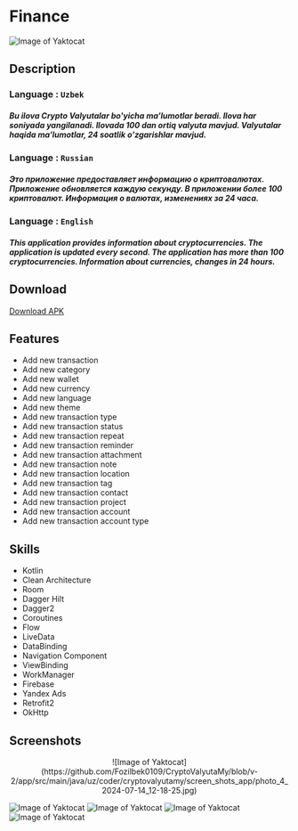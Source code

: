# Finance
![Image of Yaktocat](https://github.com/Fozilbek0109/CryptoValyutaMy/blob/v-2/app/src/main/ic_launcher-playstore.png)

## Description

### Language : `Uzbek`
##### Bu ilova Crypto Valyutalar bo'yicha ma'lumotlar beradi. Ilova har soniyada yangilanadi. Ilovada 100 dan ortiq valyuta mavjud. Valyutalar haqida ma'lumotlar, 24 soatlik o'zgarishlar mavjud.

### Language : `Russian`
##### Это приложение предоставляет информацию о криптовалютах. Приложение обновляется каждую секунду. В приложении более 100 криптовалют. Информация о валютах, изменениях за 24 часа.

### Language : `English`
##### This application provides information about cryptocurrencies. The application is updated every second. The application has more than 100 cryptocurrencies. Information about currencies, changes in 24 hours.

## Download
[Download APK]()

## Features

- Add new transaction
- Add new category
- Add new wallet
- Add new currency
- Add new language
- Add new theme
- Add new transaction type
- Add new transaction status
- Add new transaction repeat
- Add new transaction reminder
- Add new transaction attachment
- Add new transaction note
- Add new transaction location
- Add new transaction tag
- Add new transaction contact
- Add new transaction project
- Add new transaction account
- Add new transaction account type

## Skills

- Kotlin
- Clean Architecture
- Room
- Dagger Hilt
- Dagger2
- Coroutines
- Flow
- LiveData
- DataBinding
- Navigation Component
- ViewBinding
- WorkManager
- Firebase
- Yandex Ads
- Retrofit2
- OkHttp

## Screenshots
<div align="center">
  ![Image of Yaktocat](https://github.com/Fozilbek0109/CryptoValyutaMy/blob/v-2/app/src/main/java/uz/coder/cryptovalyutamy/screen_shots_app/photo_4_2024-07-14_12-18-25.jpg)
</div>
 
![Image of Yaktocat](https://github.com/Fozilbek0109/CryptoValyutaMy/blob/v-2/app/src/main/java/uz/coder/cryptovalyutamy/screen_shots_app/photo_5_2024-07-14_12-18-25.jpg)
![Image of Yaktocat](https://github.com/Fozilbek0109/CryptoValyutaMy/blob/v-2/app/src/main/java/uz/coder/cryptovalyutamy/screen_shots_app/photo_1_2024-07-14_12-18-25.jpg)
![Image of Yaktocat](https://github.com/Fozilbek0109/CryptoValyutaMy/blob/v-2/app/src/main/java/uz/coder/cryptovalyutamy/screen_shots_app/photo_2_2024-07-14_12-18-25.jpg)
![Image of Yaktocat](https://github.com/Fozilbek0109/CryptoValyutaMy/blob/v-2/app/src/main/java/uz/coder/cryptovalyutamy/screen_shots_app/photo_3_2024-07-14_12-18-25.jpg)
